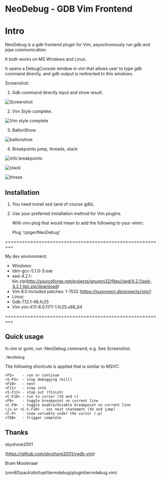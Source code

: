NeoDebug - GDB Vim Frontend
===========================
# Intro

NeoDebug is a gdb frontend plugin for Vim, asynchronously run gdb and pipe communication.

It both works on MS Windows and Linux. 

It opens a DebugConsole window in vim that allows user to type gdb command directly, 
and gdb output is redirected to this windows.

Screenshot:
1. Gdb command directly input and show result.

![Screenshot](https://github.com/cpiger/NeoDebug/blob/master/NeoDebug1.png)


2. Vim Style complete.

![Vim style complete](https://github.com/cpiger/NeoDebug/blob/master/NeoDebugComplete.png)


3. BallonShow.

![ballonshow](https://github.com/cpiger/NeoDebug/blob/master/NeoDebugBallonShow.png)


4. Breakpoints jump, threads, stack

![info breakpoints](https://github.com/cpiger/NeoDebug/blob/master/NeoDebugInfoBreakpointsJump.png)

![stack](https://github.com/cpiger/NeoDebug/blob/master/NeoDebugNeoDebugFrameEnter.png)

![threas](https://github.com/cpiger/NeoDebug/blob/master/NeoDebugNeoDebugInfoThreadsHit.png)


## Installation

1. You need install sed (and of course gdb).

2. Use your preferred installation method for Vim plugins.

   With vim-plug that would mean to add the following to your vimrc:

   Plug 'cpiger/NeoDebug'

=========================================================

My dev environment:
- Windows: 
 - tdm-gcc-5.1.0-3.exe
 - sed-4.2.1-bin.zip(http://sourceforge.net/projects/gnuwin32/files//sed/4.2.1/sed-4.2.1-bin.zip/download)
 - Vim 8.0 Included patches: 1-1532 (https://tuxproject.de/projects/vim/)
- Linux:
 - Gdb 7.12.1-48.fc25
 - Vim vim-X11-8.0.1171-1.fc25.x86_64

=========================================================

## Quick usage

In vim or gvim, run :NeoDebug command, e.g. 
See Screenshot.

	:NeoDebug


The following shortcuts is applied that is similar to MSVC: 

	<F5> 	- run or continue
	<S-F5> 	- stop debugging (kill)
	<F10> 	- next
	<F11> 	- step into
	<S-F11> - step out (finish)
	<C-F10>	- run to cursor (tb and c)
	<F9> 	- toggle breakpoint on current line
	<C-F9> 	- toggle enable/disable breakpoint on current line
	\ju or <C-S-F10> - set next statement (tb and jump)
	<C-P> 	- view variable under the cursor (.p)
    <TAB>   - trigger complete 

## Thanks
skyshore2001

(https://github.com/skyshore2001/vgdb-vim)


Bram Moolenaar 

(vim80\pack\dist\opt\termdebug\plugin\termdebug.vim)
